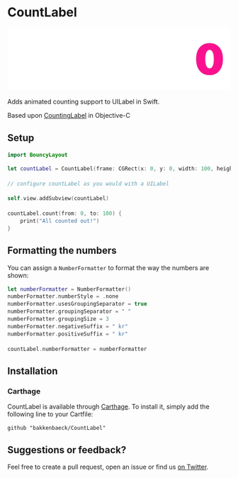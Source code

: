 # CountLabel

![CountLabel](counter.gif)

Adds animated counting support to UILabel in Swift.

Based upon [CountingLabel](https://github.com/dataxpress/UICountingLabel) in Objective-C

## Setup
```swift
import BouncyLayout
```

```swift
let countLabel = CountLabel(frame: CGRect(x: 0, y: 0, width: 100, height: 44)

// configure countLabel as you would with a UILabel

self.view.addSubview(countLabel)

countLabel.count(from: 0, to: 100) {
    print("All counted out!")
}
```

## Formatting the numbers
You can assign a `NumberFormatter` to format the way the numbers are shown:
```swift
let numberFormatter = NumberFormatter()
numberFormatter.numberStyle = .none
numberFormatter.usesGroupingSeparator = true
numberFormatter.groupingSeparator = " "
numberFormatter.groupingSize = 3
numberFormatter.negativeSuffix = " kr"
numberFormatter.positiveSuffix = " kr"

countLabel.numberFormatter = numberFormatter
```

## Installation

### Carthage

CountLabel is available through [Carthage](https://github.com/Carthage/Carthage). To install
it, simply add the following line to your Cartfile:

```
github "bakkenbaeck/CountLabel"
```

## Suggestions or feedback?

Feel free to create a pull request, open an issue or find us [on Twitter](https://twitter.com/bakkenbaeck).
